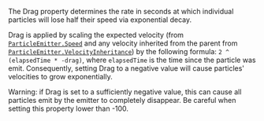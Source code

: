 The Drag property determines the rate in seconds at which individual
particles will lose half their speed via exponential decay.

Drag is applied by scaling the expected velocity (from
[`ParticleEmitter.Speed`](https://create.roblox.com/docs/reference/engine/classes/ParticleEmitter#Speed) and any velocity inherited from the parent
from [`ParticleEmitter.VelocityInheritance`](https://create.roblox.com/docs/reference/engine/classes/ParticleEmitter#VelocityInheritance)) by the following
formula: `2 ^ (elapsedTime * -drag)`, where `elapsedTime` is the time
since the particle was emit. Consequently, setting Drag to a negative
value will cause particles' velocities to grow exponentially.

Warning: if Drag is set to a sufficiently negative value, this can cause
all particles emit by the emitter to completely disappear. Be careful when
setting this property lower than -100.